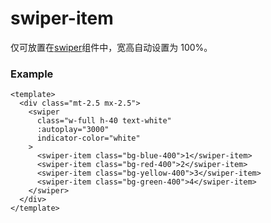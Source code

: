 # swiper-item

仅可放置在[swiper](./swiper)组件中，宽高自动设置为 100%。

### Example

```vue
<template>
  <div class="mt-2.5 mx-2.5">
    <swiper
      class="w-full h-40 text-white"
      :autoplay="3000"
      indicator-color="white"
    >
      <swiper-item class="bg-blue-400">1</swiper-item>
      <swiper-item class="bg-red-400">2</swiper-item>
      <swiper-item class="bg-yellow-400">3</swiper-item>
      <swiper-item class="bg-green-400">4</swiper-item>
    </swiper>
  </div>
</template>
```

